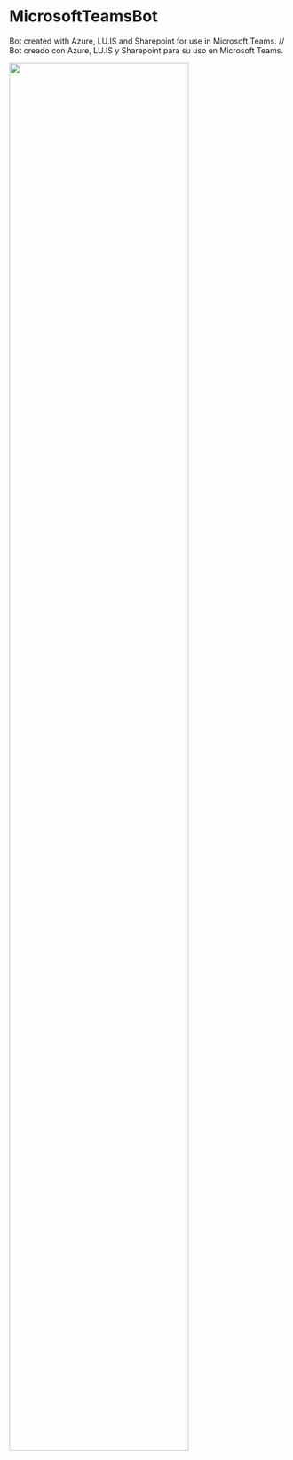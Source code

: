# MicrosoftTeamsBot

Bot created with Azure, LU.IS and Sharepoint for use in Microsoft Teams. // Bot creado con Azure, LU.IS y Sharepoint para su uso en Microsoft Teams.

<img  src="https://i.imgur.com/ELArVUv.png" width="80%" height="80%"/>
